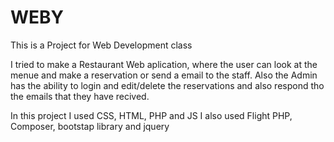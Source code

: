 # WEBY


This is a Project for Web Development class 

I tried to make a Restaurant Web aplication, where the user can look at the menue and make a reservation or send a email to the staff.
Also the Admin has the ability to login and edit/delete the reservations and also respond tho the emails that they have recived.

In this project I used CSS, HTML, PHP and JS
I also used Flight PHP, Composer, bootstap library and jquery
